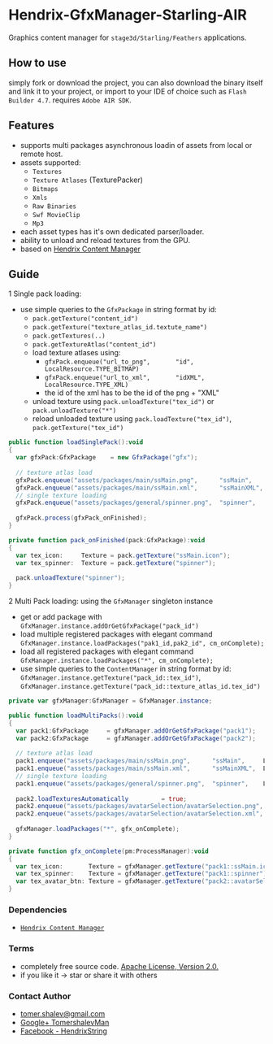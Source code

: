 # Hendrix-GfxManager-Starling-AIR
Graphics content manager for `stage3d/Starling/Feathers` applications.

## How to use
simply fork or download the project, you can also download the binary itself and link it
to your project, or import to your IDE of choice such as `Flash Builder 4.7`. requires `Adobe AIR SDK`.

## Features
- supports multi packages asynchronous loadin of assets from local or remote host.
- assets supported:
  - `Textures`
  - `Texture Atlases` (TexturePacker) 
  - `Bitmaps`
  - `Xmls`
  - `Raw Binaries`
  - `Swf MovieClip`
  - `Mp3`
- each asset types has it's own dedicated parser/loader.
- ability to unload and reload textures from the GPU.
- based on [Hendrix Content Manager](https://github.com/HendrixString/Hendrix-ContentManager-Air-as3)

## Guide
1 Single pack loading:

* use simple queries to the `GfxPackage` in string format by id:
  - `pack.getTexture("content_id")`
  - `pack.getTexture("texture_atlas_id.textute_name")`
  - `pack.getTextures(..)`
  - `pack.getTextureAtlas("content_id")`
  - load texture atlases using:
    - `gfxPack.enqueue("url_to_png",       "id",     LocalResource.TYPE_BITMAP)` 
    - `gfxPack.enqueue("url_to_xml",       "idXML", LocalResource.TYPE_XML)`
    - the id of the xml has to be the id of the png + "XML"
  - unload texture using `pack.unloadTexture("tex_id")` or `pack.unloadTexture("*")`
  - reload unloaded texture using `pack.loadTexture("tex_id")`, `pack.getTexture("tex_id")`
```actionscript
public function loadSinglePack():void
{      
  var gfxPack:GfxPackage    = new GfxPackage("gfx");
  
  // texture atlas load
  gfxPack.enqueue("assets/packages/main/ssMain.png",      "ssMain",     LocalResource.TYPE_BITMAP);
  gfxPack.enqueue("assets/packages/main/ssMain.xml",      "ssMainXML",  LocalResource.TYPE_XML);
  // single texture loading
  gfxPack.enqueue("assets/packages/general/spinner.png",  "spinner",    LocalResource.TYPE_BITMAP);
  
  gfxPack.process(gfxPack_onFinished);
}

private function pack_onFinished(pack:GfxPackage):void
{
  var tex_icon:     Texture = pack.getTexture("ssMain.icon");
  var tex_spinner:  Texture = pack.getTexture("spinner");
  
  pack.unloadTexture("spinner");
}

```

2 Multi Pack loading: using the `GfxManager` singleton instance

* get or add package with `GfxManager.instance.addOrGetGfxPackage("pack_id")`
* load multiple registered packages with elegant command `GfxManager.instance.loadPackages("pak1_id,pak2_id", cm_onComplete);`
* load all registered packages with elegant command `GfxManager.instance.loadPackages("*", cm_onComplete);`
* use simple queries to the `ContentManager` in string format by id:
`GfxManager.instance.getTexture("pack_id::tex_id")`, `GfxManager.instance.getTexture("pack_id::texture_atlas_id.tex_id")`

```actionscript
private var gfxManager:GfxManager = GfxManager.instance;

public function loadMultiPacks():void
{      
  var pack1:GfxPackage     = gfxManager.addOrGetGfxPackage("pack1");
  var pack2:GfxPackage     = gfxManager.addOrGetGfxPackage("pack2");
  
  // texture atlas load
  pack1.enqueue("assets/packages/main/ssMain.png",      "ssMain",     LocalResource.TYPE_BITMAP);
  pack1.enqueue("assets/packages/main/ssMain.xml",      "ssMainXML",  LocalResource.TYPE_XML);
  // single texture loading
  pack1.enqueue("assets/packages/general/spinner.png",  "spinner",    LocalResource.TYPE_BITMAP);  
  
  pack2.loadTexturesAutomatically         = true;
  pack2.enqueue("assets/packages/avatarSelection/avatarSelection.png", "avatarSelection");
  pack2.enqueue("assets/packages/avatarSelection/avatarSelection.xml", "avatarSelectionXML");
  
  gfxManager.loadPackages("*", gfx_onComplete);
}

private function gfx_onComplete(pm:ProcessManager):void
{
  var tex_icon:       Texture = gfxManager.getTexture("pack1::ssMain.icon");
  var tex_spinner:    Texture = gfxManager.getTexture("pack1::spinner");
  var tex_avatar_btn: Texture = gfxManager.getTexture("pack2::avatarSelection.btn");  
}
```

### Dependencies
* [`Hendrix Content Manager`](https://github.com/HendrixString/Hendrix-ContentManager-Air-as3)

### Terms
* completely free source code. [Apache License, Version 2.0.](http://www.apache.org/licenses/LICENSE-2.0)
* if you like it -> star or share it with others

### Contact Author
* [tomer.shalev@gmail.com](tomer.shalev@gmail.com)
* [Google+ TomershalevMan](https://plus.google.com/+TomershalevMan/about)
* [Facebook - HendrixString](https://www.facebook.com/HendrixString)
